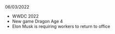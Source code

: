 06/03/2022

- WWDC 2022
- New game Dragon Age 4
- Elon Musk is requiring workers to return to office